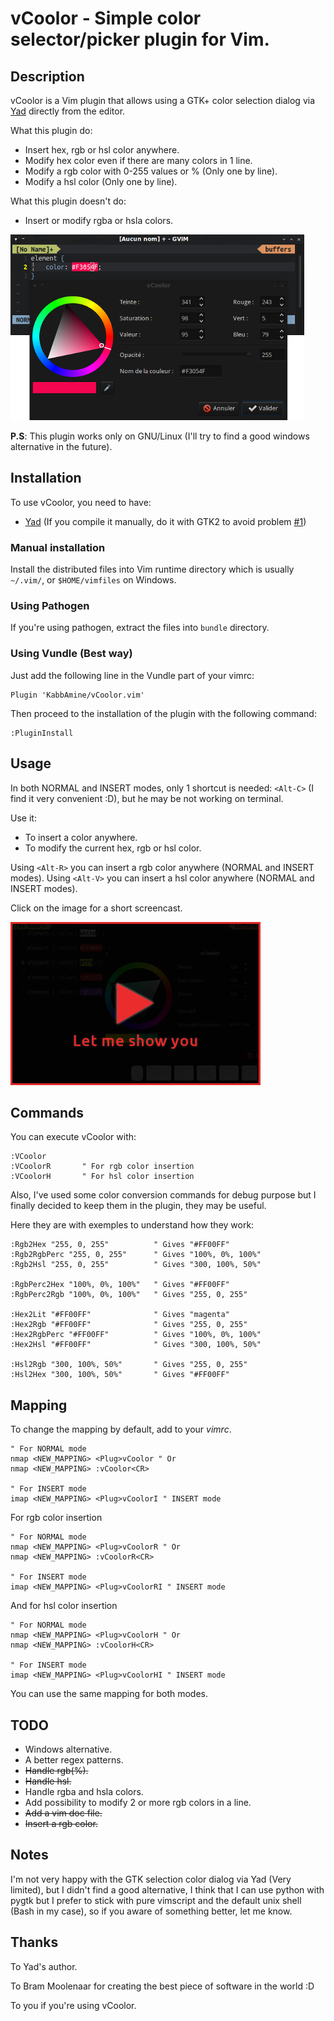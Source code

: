 vCoolor - Simple color selector/picker plugin for Vim.
======================================================

Description
-----------

vCoolor is a Vim plugin that allows using a GTK+ color selection dialog via [Yad](http://sourceforge.net/projects/yad-dialog/) directly from the editor.

What this plugin do:

* Insert hex, rgb or hsl color anywhere.
* Modify hex color even if there are many colors in 1 line.
* Modify a rgb color with 0-255 values or % (Only one by line).
* Modify a hsl color (Only one by line).

What this plugin doesn't do:

* Insert or modify rgba or hsla colors.

![vCoolor](.img/screen.png)

**P.S**: This plugin works only on GNU/Linux (I'll try to find a good windows alternative in the future).

Installation
-------------

To use vCoolor, you need to have:

* [Yad](http://sourceforge.net/projects/yad-dialog/) (If you compile it manually, do it with GTK2 to avoid problem [#1](https://github.com/KabbAmine/vCoolor.vim/issues/1))

### Manual installation

Install the distributed files into Vim runtime directory which is usually `~/.vim/`, or `$HOME/vimfiles` on Windows.

### Using Pathogen
If you're using pathogen, extract the files into `bundle` directory.

### Using Vundle (Best way)
Just add the following line in the Vundle part of your vimrc:
    
	Plugin 'KabbAmine/vCoolor.vim'

Then proceed to the installation of the plugin with the following command:

	:PluginInstall

Usage
-----

In both NORMAL and INSERT modes, only 1 shortcut is needed: `<Alt-C>` (I find it very convenient :D), but he may be not working on terminal.

Use it:

* To insert a color anywhere.
* To modify the current hex, rgb or hsl color.

Using `<Alt-R>` you can insert a rgb color anywhere (NORMAL and INSERT modes).
Using `<Alt-V>` you can insert a hsl color anywhere (NORMAL and INSERT modes).

Click on the image for a short screencast.

[![Screencast of vCoolor](.img/play-me.jpg)](https://www.youtube.com/watch?v=ZBJ_-Uxm55U)

Commands
--------

You can execute vCoolor with:

	:VCoolor
    :VCoolorR		" For rgb color insertion
    :VCoolorH		" For hsl color insertion

Also, I've used some color conversion commands for debug purpose but I finally decided to keep them in the plugin, they may be useful.

Here they are with exemples to understand how they work:

	:Rgb2Hex "255, 0, 255"			" Gives "#FF00FF"
	:Rgb2RgbPerc "255, 0, 255"		" Gives "100%, 0%, 100%"
    :Rgb2Hsl "255, 0, 255"			" Gives "300, 100%, 50%"

    :RgbPerc2Hex "100%, 0%, 100%"	" Gives "#FF00FF"
	:RgbPerc2Rgb "100%, 0%, 100%"	" Gives "255, 0, 255"

    :Hex2Lit "#FF00FF"				" Gives "magenta"
	:Hex2Rgb "#FF00FF"				" Gives "255, 0, 255"
	:Hex2RgbPerc "#FF00FF"			" Gives "100%, 0%, 100%"
    :Hex2Hsl "#FF00FF"				" Gives "300, 100%, 50%"

    :Hsl2Rgb "300, 100%, 50%"		" Gives "255, 0, 255"
    :Hsl2Hex "300, 100%, 50%"		" Gives "#FF00FF"

Mapping
-------

To change the mapping by default, add to your *vimrc*.

	" For NORMAL mode
	nmap <NEW_MAPPING> <Plug>vCoolor " Or
	nmap <NEW_MAPPING> :vCoolor<CR>
	
    " For INSERT mode
    imap <NEW_MAPPING> <Plug>vCoolorI " INSERT mode

For rgb color insertion

	" For NORMAL mode
	nmap <NEW_MAPPING> <Plug>vCoolorR " Or
	nmap <NEW_MAPPING> :vCoolorR<CR>
	
    " For INSERT mode
    imap <NEW_MAPPING> <Plug>vCoolorRI " INSERT mode

And for hsl color insertion

	" For NORMAL mode
	nmap <NEW_MAPPING> <Plug>vCoolorH " Or
	nmap <NEW_MAPPING> :vCoolorH<CR>
	
    " For INSERT mode
    imap <NEW_MAPPING> <Plug>vCoolorHI " INSERT mode

You can use the same mapping for both modes.

TODO
----

- Windows alternative.
- A better regex patterns.
- ~~Handle rgb(%).~~
- ~~Handle hsl.~~
- Handle rgba and hsla colors.
- Add possibility to modify 2 or more rgb colors in a line.
- ~~Add a vim doc file.~~
- ~~Insert a rgb color.~~

Notes
-------------

I'm not very happy with the GTK selection color dialog via Yad (Very limited), but I didn't find a good alternative, I think that I can use python with pygtk but I prefer to stick with pure vimscript and the default unix shell (Bash in my case), so if you aware of something better, let me know.

Thanks
-------

To Yad's author.

To Bram Moolenaar for creating the best piece of software in the world :D

To you if you're using vCoolor.
